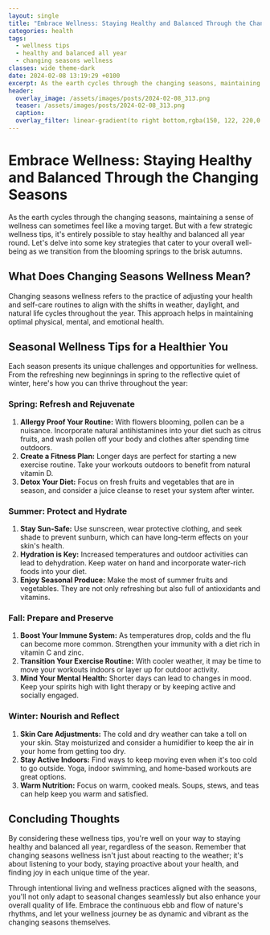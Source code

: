 ```yaml
---
layout: single
title: "Embrace Wellness: Staying Healthy and Balanced Through the Changing Seasons"
categories: health
tags:
  - wellness tips
  - healthy and balanced all year
  - changing seasons wellness
classes: wide theme-dark
date: 2024-02-08 13:19:29 +0100
excerpt: As the earth cycles through the changing seasons, maintaining a sense of wellness can sometimes feel like a moving target.
header:
  overlay_image: /assets/images/posts/2024-02-08_313.png
  teaser: /assets/images/posts/2024-02-08_313.png
  caption: 
  overlay_filter: linear-gradient(to right bottom,rgba(150, 122, 220,0.8), rgba(255,245,208,0.5))
---
```

# Embrace Wellness: Staying Healthy and Balanced Through the Changing Seasons

As the earth cycles through the changing seasons, maintaining a sense of wellness can sometimes feel like a moving target. But with a few strategic wellness tips, it's entirely possible to stay healthy and balanced all year round. Let's delve into some key strategies that cater to your overall well-being as we transition from the blooming springs to the brisk autumns.

## What Does Changing Seasons Wellness Mean?

Changing seasons wellness refers to the practice of adjusting your health and self-care routines to align with the shifts in weather, daylight, and natural life cycles throughout the year. This approach helps in maintaining optimal physical, mental, and emotional health.

## Seasonal Wellness Tips for a Healthier You

Each season presents its unique challenges and opportunities for wellness. From the refreshing new beginnings in spring to the reflective quiet of winter, here's how you can thrive throughout the year:

### Spring: Refresh and Rejuvenate

1. **Allergy Proof Your Routine:** With flowers blooming, pollen can be a nuisance. Incorporate natural antihistamines into your diet such as citrus fruits, and wash pollen off your body and clothes after spending time outdoors.
2. **Create a Fitness Plan:** Longer days are perfect for starting a new exercise routine. Take your workouts outdoors to benefit from natural vitamin D.
3. **Detox Your Diet:** Focus on fresh fruits and vegetables that are in season, and consider a juice cleanse to reset your system after winter.

### Summer: Protect and Hydrate

1. **Stay Sun-Safe:** Use sunscreen, wear protective clothing, and seek shade to prevent sunburn, which can have long-term effects on your skin's health.
2. **Hydration is Key:** Increased temperatures and outdoor activities can lead to dehydration. Keep water on hand and incorporate water-rich foods into your diet.
3. **Enjoy Seasonal Produce:** Make the most of summer fruits and vegetables. They are not only refreshing but also full of antioxidants and vitamins.

### Fall: Prepare and Preserve

1. **Boost Your Immune System:** As temperatures drop, colds and the flu can become more common. Strengthen your immunity with a diet rich in vitamin C and zinc.
2. **Transition Your Exercise Routine:** With cooler weather, it may be time to move your workouts indoors or layer up for outdoor activity.
3. **Mind Your Mental Health:** Shorter days can lead to changes in mood. Keep your spirits high with light therapy or by keeping active and socially engaged.

### Winter: Nourish and Reflect

1. **Skin Care Adjustments:** The cold and dry weather can take a toll on your skin. Stay moisturized and consider a humidifier to keep the air in your home from getting too dry.
2. **Stay Active Indoors:** Find ways to keep moving even when it's too cold to go outside. Yoga, indoor swimming, and home-based workouts are great options.
3. **Warm Nutrition:** Focus on warm, cooked meals. Soups, stews, and teas can help keep you warm and satisfied.

## Concluding Thoughts

By considering these wellness tips, you're well on your way to staying healthy and balanced all year, regardless of the season. Remember that changing seasons wellness isn't just about reacting to the weather; it's about listening to your body, staying proactive about your health, and finding joy in each unique time of the year.

Through intentional living and wellness practices aligned with the seasons, you'll not only adapt to seasonal changes seamlessly but also enhance your overall quality of life. Embrace the continuous ebb and flow of nature's rhythms, and let your wellness journey be as dynamic and vibrant as the changing seasons themselves.